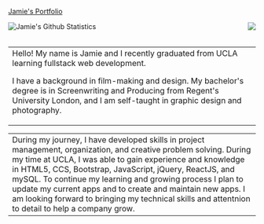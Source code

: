 <a href="https://jamierose528.github.io/my-portfolio/">Jamie's Portfolio</a>

<a href="https://github.com/jamierose528/jamierose528">
  <img align="right" src="https://github-readme-stats.vercel.app/api/top-langs/?username=jamierose528&show=java,html,css,tex&title_color=57A6FF&text_color=c9cacc&icon_color=2bbc8a&bg_color=0D1116&border_color=57A6FF&langs_count=3" />
</a>

<a href="https://github.com/jamierose528">
  <img align="left" src="https://github-readme-stats.vercel.app/api?username=jamierose528&line_height=27&count_private=false&title_color=57A6FF&text_color=c9cacc&icon_color=57A6FF&bg_color=0D1116&border_color=57A6FF" alt="Jamie's Github Statistics"/>
</a>
 <br>
 <br>
 <table>
<td>Hello! My name is Jamie and I recently graduated from UCLA learning fullstack web development. 

I have a background in film-making and design. My bachelor's degree is in Screenwriting and Producing from Regent's University London, and I am self-taught in graphic design and photography.</td>
  </table>
  <table>
   <td>During my journey, I have developed skills in project management, organization, and creative problem solving.  During my time at UCLA, I was able to gain experience and knowledge in HTML5, CCS, Bootstrap, JavaScript, jQuery, ReactJS, and mySQL. To continue my learning and growing process I plan to update my current apps and to create and maintain new apps. I am looking forward to bringing my technical skills and attentnion to detail to help a company grow.</td></table>



